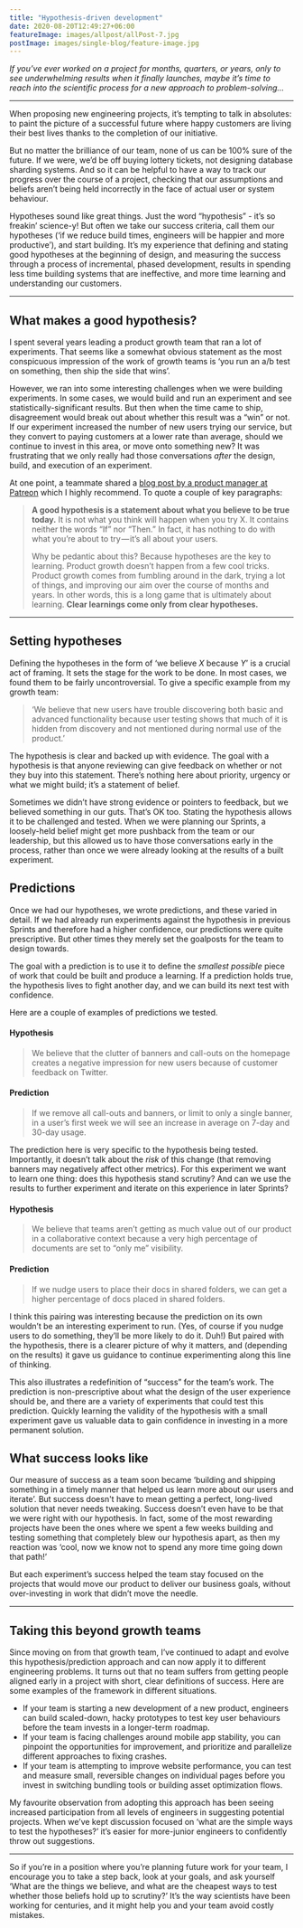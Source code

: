 ```yaml
---
title: "Hypothesis-driven development"
date: 2020-08-20T12:49:27+06:00
featureImage: images/allpost/allPost-7.jpg
postImage: images/single-blog/feature-image.jpg
---
```



_If you’ve ever worked on a project for months, quarters, or years, only to see underwhelming results when it finally launches, maybe it’s time to reach into the scientific process for a new approach to problem-solving…_

---

When proposing new engineering projects, it’s tempting to talk in absolutes: to paint the picture of a successful future where happy customers are living their best lives thanks to the completion of our initiative.

But no matter the brilliance of our team, none of us can be 100% sure of the future. If we were, we’d be off buying lottery tickets, not designing database sharding systems. And so it can be helpful to have a way to track our progress over the course of a project, checking that our assumptions and beliefs aren’t being held incorrectly in the face of actual user or system behaviour.

Hypotheses sound like great things. Just the word “hypothesis” - it’s so freakin’ science-y! But often we take our success criteria, call them our hypotheses (‘if we reduce build times, engineers will be happier and more productive’), and start building. It’s my experience that defining and stating good hypotheses at the beginning of design, and measuring the success through a process of incremental, phased development, results in spending less time building systems that are ineffective, and more time learning and understanding our customers.

---

## What makes a good hypothesis?

I spent several years leading a product growth team that ran a lot of experiments. That seems like a somewhat obvious statement as the most conspicuous impression of the work of growth teams is ‘you run an a/b test on something, then ship the side that wins’.

However, we ran into some interesting challenges when we were building experiments. In some cases, we would build and run an experiment and see statistically-significant results. But then when the time came to ship, disagreement would break out about whether this result was a “win” or not. If our experiment increased the number of new users trying our service, but they convert to paying customers at a lower rate than average, should we continue to invest in this area, or move onto something new?  It was frustrating that we only really had those conversations *after* the design, build, and execution of an experiment.

At one point, a teammate shared a [blog post by a product manager at Patreon](https://medium.com/@talraviv/thats-not-a-hypothesis-25666b01d5b4) which I highly recommend.  To quote a couple of key paragraphs:

> **A good hypothesis is a statement about what you believe to be true today.**
> It is not what you think will happen when you try X. It contains neither the words “If” nor
> “Then.” In fact, it has nothing to do with what you’re about to try — it’s all about your
> users.
> 
> Why be pedantic about this? Because hypotheses are the key to learning. Product growth
> doesn’t happen from a few cool tricks. Product growth comes from fumbling around in the
> dark, trying a lot of things, and improving our aim over the course of months and years. In
> other words, this is a long game that is ultimately about learning. **Clear learnings come
> only from clear hypotheses.**

---

## Setting hypotheses

Defining the hypotheses in the form of ‘we believe *X* because *Y*’ is a crucial act of framing. It sets the stage for the work to be done. In most cases, we found them to be fairly uncontroversial. To give a specific example from my growth team:

> ‘We believe that new users have trouble discovering both basic and advanced functionality because user testing shows that much of it is hidden from discovery and not mentioned during normal use of the product.’

The hypothesis is clear and backed up with evidence. The goal with a hypothesis is that anyone reviewing can give feedback on whether or not they buy into this statement. There’s nothing here about priority, urgency or what we might build; it’s a statement of belief.

Sometimes we didn’t have strong evidence or pointers to feedback, but we believed something in our guts. That’s OK too. Stating the hypothesis allows it to be challenged and tested. When we were planning our Sprints, a loosely-held belief might get more pushback from the team or our leadership, but this allowed us to have those conversations early in the process, rather than once we were already looking at the results of a built experiment.


## Predictions

Once we had our hypotheses, we wrote predictions, and these varied in detail. If we had already run experiments against the hypothesis in previous Sprints and therefore had a higher confidence, our predictions were quite prescriptive. But other times they merely set the goalposts for the team to design towards.

The goal with a prediction is to use it to define the *smallest possible* piece of work that could be built and produce a learning. If a prediction holds true, the hypothesis lives to fight another day, and we can build its next test with confidence.

Here are a couple of examples of predictions we tested.


#### Hypothesis
> We believe that the clutter of banners and call-outs on the homepage creates a negative impression for new users because of customer feedback on Twitter.
#### Prediction
> If we remove all call-outs and banners, or limit to only a single banner, in a user’s first week we will see an increase in average on 7-day and 30-day usage.


The prediction here is very specific to the hypothesis being tested. Importantly, it doesn’t talk about the *risk* of this change (that removing banners may negatively affect other metrics).  For this experiment we want to learn one thing: does this hypothesis stand scrutiny? And can we use the results to further experiment and iterate on this experience in later Sprints?


#### Hypothesis
> We believe that teams aren’t getting as much value out of our product in a collaborative context because a very high percentage of documents are set to “only me” visibility.
#### Prediction
> If we nudge users to place their docs in shared folders, we can get a higher percentage of docs placed in shared folders.


I think this pairing was interesting because the prediction on its own wouldn’t be an interesting experiment to run. (Yes, of course if you nudge users to do something, they’ll be more likely to do it. Duh!) But paired with the hypothesis, there is a clearer picture of why it matters, and (depending on the results) it gave us guidance to continue experimenting along this line of thinking.

This also illustrates a redefinition of “success” for the team’s work. The prediction is non-prescriptive about what the design of the user experience should be, and there are a variety of experiments that could test this prediction. Quickly learning the validity of the hypothesis with a small experiment gave us valuable data to gain confidence in investing in a more permanent solution.

## What success looks like

Our measure of success as a team soon became ‘building and shipping something in a timely manner that helped us learn more about our users and iterate’. But success doesn't have to mean getting a perfect, long-lived solution that never needs tweaking. Success doesn’t even have to be that we were right with our hypothesis. In fact, some of the most rewarding projects have been the ones where we spent a few weeks building and testing something that completely blew our hypothesis apart, as then my reaction was ‘cool, now we know not to spend any more time going down that path!’

But each experiment’s success helped the team stay focused on the projects that would move our product to deliver our business goals, without over-investing in work that didn’t move the needle.

---

## Taking this beyond growth teams

Since moving on from that growth team, I’ve continued to adapt and evolve this hypothesis/prediction approach and can now apply it to different engineering problems. It turns out that no team suffers from getting people aligned early in a project with short, clear definitions of success. Here are some examples of the framework in different situations.

* If your team is starting a new development of a new product, engineers can build scaled-down, hacky prototypes to test key user behaviours before the team invests in a longer-term roadmap.
* If your team is facing challenges around mobile app stability, you can pinpoint the opportunities for improvement, and prioritize and parallelize different approaches to fixing crashes.
* If your team is attempting to improve website performance, you can test and  measure small, reversible changes on individual pages before you invest in switching bundling tools or building asset optimization flows.

My favourite observation from adopting this approach has been seeing increased participation from all levels of engineers in suggesting potential projects. When we’ve kept discussion focused on ‘what are the simple ways to test the hypotheses?’ it’s easier for more-junior engineers to confidently throw out suggestions.

---

So if you’re in a position where you’re planning future work for your team, I encourage you to take a step back, look at your goals, and ask yourself ‘What are the things we believe, and what are the cheapest ways to test whether those beliefs hold up to scrutiny?’  It’s the way scientists have been working for centuries, and it might help you and your team avoid costly mistakes.
